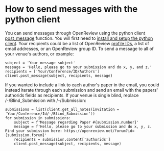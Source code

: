 # How to send messages with the python client

You can send messages through OpenReview using the python client [post\_message](https://openreview-py.readthedocs.io/en/latest/api.html?highlight=post\_message#openreview.Client.post\_message) function. You will first need to [install and setup the python client](https://openreview-py.readthedocs.io/en/latest/how\_to\_setup.html). Your recipients could be a list of OpenReview [profile IDs](../../getting-started/creating-an-openreview-profile/finding-your-profile-id.md), a list of email addresses, or an OpenReview group ID. To send a message to all of your venue's authors, or example:&#x20;

```
subject = 'Your message subject'
message = 'Hello, please go to your submission and do x, y, and z.'
recipients = ['Your/Conference/ID/Authors']
client.post_message(subject, recipients, message)
```

If you wanted to include a link to each author's paper in the email, you could instead iterate through each submission and send an email with the papers' authorids fields as recipients. If your venue is single blind, replace /-/Blind\_Submission with /-/Submission:&#x20;

```
submissions = list(client.get_all_notes(invitation = 'Your/Conference/Id/-/Blind_Submission'))
for submission in submissions: 
    subject = f'Message regarding Paper #{submission.number}'
    message = f'Hello, please go to your submission and do x, y, z. Find your submission here: https://openreview.net/forum?id={submission.forum}'
    recipients = submission.content['authorids']
    client.post_message(subject, recipients, message)
```
